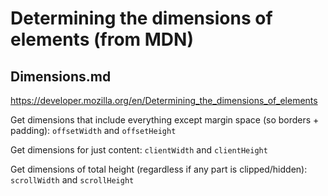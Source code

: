 # Determining the dimensions of elements (from MDN)

## Dimensions.md

https://developer.mozilla.org/en/Determining_the_dimensions_of_elements

Get dimensions that include everything except margin space (so borders + padding):
`offsetWidth` and `offsetHeight`

Get dimensions for just content:
`clientWidth` and `clientHeight`

Get dimensions of total height (regardless if any part is clipped/hidden):
`scrollWidth` and `scrollHeight`

